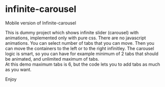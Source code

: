 # infinite-carousel
  Mobile version of Infinite-carousel

  This is dummy project which shows infinite slider (carousel) with animations, implemented only with pure css.
  There are no javascript animations. You can select number of tabs that you can move. 
  Then you can move the containers to the left or to the right infinitley.
  The carousel logic is smart, so you can have for example minimum of 2 tabs that should be animated, and unlimited    maximum of tabs.  
  At this demo maximum tabs is 6, but the code lets you to add tabs as much as you want. 

Enjoy
